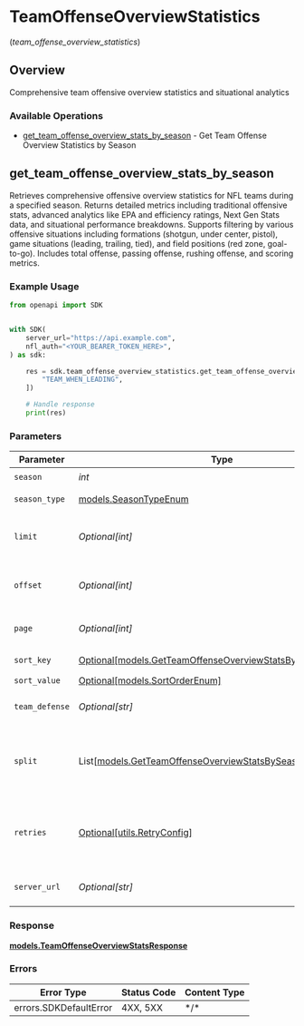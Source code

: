 # TeamOffenseOverviewStatistics
(*team_offense_overview_statistics*)

## Overview

Comprehensive team offensive overview statistics and situational analytics

### Available Operations

* [get_team_offense_overview_stats_by_season](#get_team_offense_overview_stats_by_season) - Get Team Offense Overview Statistics by Season

## get_team_offense_overview_stats_by_season

Retrieves comprehensive offensive overview statistics for NFL teams during a specified season. Returns detailed metrics including traditional offensive stats, advanced analytics like EPA and efficiency ratings, Next Gen Stats data, and situational performance breakdowns. Supports filtering by various offensive situations including formations (shotgun, under center, pistol), game situations (leading, trailing, tied), and field positions (red zone, goal-to-go). Includes total offense, passing offense, rushing offense, and scoring metrics.

### Example Usage

<!-- UsageSnippet language="python" operationID="getTeamOffenseOverviewStatsBySeason" method="get" path="/api/secured/stats/team-offense/overview/season" -->
```python
from openapi import SDK


with SDK(
    server_url="https://api.example.com",
    nfl_auth="<YOUR_BEARER_TOKEN_HERE>",
) as sdk:

    res = sdk.team_offense_overview_statistics.get_team_offense_overview_stats_by_season(season=2025, season_type="REG", limit=35, offset=0, page=1, sort_key="ypg", sort_value="DESC", team_defense="2250", split=[
        "TEAM_WHEN_LEADING",
    ])

    # Handle response
    print(res)

```

### Parameters

| Parameter                                                                                                                 | Type                                                                                                                      | Required                                                                                                                  | Description                                                                                                               | Example                                                                                                                   |
| ------------------------------------------------------------------------------------------------------------------------- | ------------------------------------------------------------------------------------------------------------------------- | ------------------------------------------------------------------------------------------------------------------------- | ------------------------------------------------------------------------------------------------------------------------- | ------------------------------------------------------------------------------------------------------------------------- |
| `season`                                                                                                                  | *int*                                                                                                                     | :heavy_check_mark:                                                                                                        | Season year                                                                                                               | 2025                                                                                                                      |
| `season_type`                                                                                                             | [models.SeasonTypeEnum](../../models/seasontypeenum.md)                                                                   | :heavy_check_mark:                                                                                                        | Type of season                                                                                                            | REG                                                                                                                       |
| `limit`                                                                                                                   | *Optional[int]*                                                                                                           | :heavy_minus_sign:                                                                                                        | Maximum number of teams to return                                                                                         | 35                                                                                                                        |
| `offset`                                                                                                                  | *Optional[int]*                                                                                                           | :heavy_minus_sign:                                                                                                        | Number of records to skip for pagination                                                                                  | 0                                                                                                                         |
| `page`                                                                                                                    | *Optional[int]*                                                                                                           | :heavy_minus_sign:                                                                                                        | Page number for pagination                                                                                                | 1                                                                                                                         |
| `sort_key`                                                                                                                | [Optional[models.GetTeamOffenseOverviewStatsBySeasonSortKey]](../../models/getteamoffenseoverviewstatsbyseasonsortkey.md) | :heavy_minus_sign:                                                                                                        | Field to sort by                                                                                                          | ypg                                                                                                                       |
| `sort_value`                                                                                                              | [Optional[models.SortOrderEnum]](../../models/sortorderenum.md)                                                           | :heavy_minus_sign:                                                                                                        | Sort direction                                                                                                            | DESC                                                                                                                      |
| `team_defense`                                                                                                            | *Optional[str]*                                                                                                           | :heavy_minus_sign:                                                                                                        | Filter by specific team identifier                                                                                        | 2250                                                                                                                      |
| `split`                                                                                                                   | List[[models.GetTeamOffenseOverviewStatsBySeasonSplit](../../models/getteamoffenseoverviewstatsbyseasonsplit.md)]         | :heavy_minus_sign:                                                                                                        | Offensive situation splits to filter by (supports multiple values)                                                        | [<br/>"TEAM_WHEN_LEADING"<br/>]                                                                                           |
| `retries`                                                                                                                 | [Optional[utils.RetryConfig]](../../models/utils/retryconfig.md)                                                          | :heavy_minus_sign:                                                                                                        | Configuration to override the default retry behavior of the client.                                                       |                                                                                                                           |
| `server_url`                                                                                                              | *Optional[str]*                                                                                                           | :heavy_minus_sign:                                                                                                        | An optional server URL to use.                                                                                            | http://localhost:8080                                                                                                     |

### Response

**[models.TeamOffenseOverviewStatsResponse](../../models/teamoffenseoverviewstatsresponse.md)**

### Errors

| Error Type             | Status Code            | Content Type           |
| ---------------------- | ---------------------- | ---------------------- |
| errors.SDKDefaultError | 4XX, 5XX               | \*/\*                  |